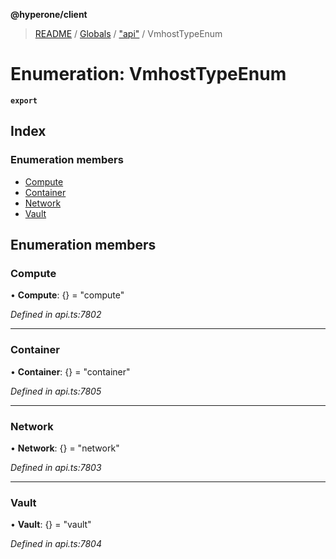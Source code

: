 **@hyperone/client**

> [README](../README.md) / [Globals](../globals.md) / ["api"](../modules/_api_.md) / VmhostTypeEnum

# Enumeration: VmhostTypeEnum

**`export`** 

## Index

### Enumeration members

* [Compute](_api_.vmhosttypeenum.md#compute)
* [Container](_api_.vmhosttypeenum.md#container)
* [Network](_api_.vmhosttypeenum.md#network)
* [Vault](_api_.vmhosttypeenum.md#vault)

## Enumeration members

### Compute

•  **Compute**: {} = "compute"

*Defined in api.ts:7802*

___

### Container

•  **Container**: {} = "container"

*Defined in api.ts:7805*

___

### Network

•  **Network**: {} = "network"

*Defined in api.ts:7803*

___

### Vault

•  **Vault**: {} = "vault"

*Defined in api.ts:7804*

